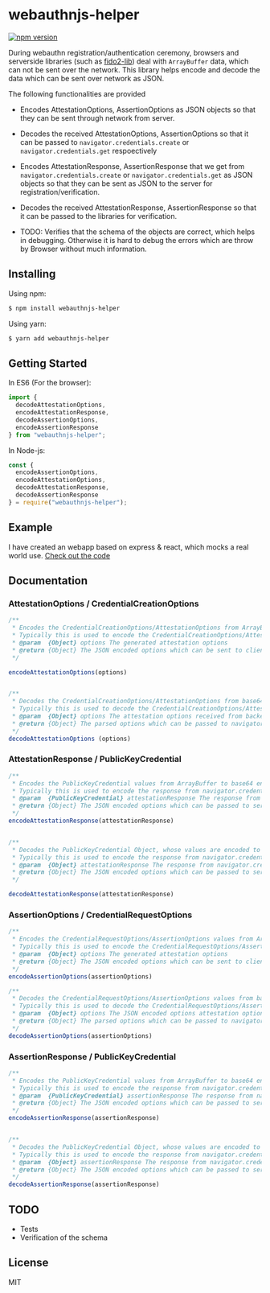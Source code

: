 # webauthnjs-helper

[![npm version](https://badge.fury.io/js/webauthnjs-helper.svg)](https://badge.fury.io/js/webauthnjs-helper)

During webauthn registration/authentication ceremony, browsers and serverside libraries (such as [fido2-lib](https://github.com/apowers313/fido2-lib)) deal with `ArrayBuffer` data, which can not be sent over the network. This library helps encode and decode the data which can be sent over network as JSON.

The following functionalities are provided

- Encodes AttestationOptions, AssertionOptions as JSON objects so that they can be sent through network from server. 

- Decodes the received AttestationOptions, AssertionOptions so that it can be passed to `navigator.credentials.create` or `navigator.credentials.get` respoectively 

- Encodes AttestationResponse, AssertionResponse that we get from `navigator.credentials.create` or `navigator.credentials.get` as JSON objects so that they can be sent as JSON to the server for registration/verification.

- Decodes the received AttestationResponse, AssertionResponse so that it can be passed to the libraries for verification.

- TODO: Verifies that the schema of the objects are correct, which helps in debugging. Otherwise it is hard to debug the errors which are throw by Browser without much information.

## Installing

Using npm:

```bash
$ npm install webauthnjs-helper
```

Using yarn:

```bash
$ yarn add webauthnjs-helper
```

## Getting Started

In ES6 (For the browser):

```js
import {
  decodeAttestationOptions,
  encodeAttestationResponse,
  decodeAssertionOptions,
  encodeAssertionResponse
} from "webauthnjs-helper";
```

In Node-js:

```js
const {
  encodeAssertionOptions,
  encodeAttestationOptions,
  decodeAttestationResponse,
  decodeAssertionResponse
} = require("webauthnjs-helper");
```

## Example

I have created an webapp based on express & react, which mocks a real world use. [Check out the code](https://github.com/amitsarangi/webauthn-demo-react-express)

## Documentation

### AttestationOptions / CredentialCreationOptions

```js
/**
 * Encodes the CredentialCreationOptions/AttestationOptions from ArrayBuffer to base64 encoded string.
 * Typically this is used to encode the CredentialCreationOptions/AttestationOptions, before sending to client as JSON.
 * @param  {Object} options The generated attestation options
 * @return {Object} The JSON encoded options which can be sent to client
 */

encodeAttestationOptions(options)


/**
 * Decodes the CredentialCreationOptions/AttestationOptions from base64 encoded string to array buffer.
 * Typically this is used to decode the CredentialCreationOptions/AttestationOptions we get as JSON from server.
 * @param  {Object} options The attestation options received from backend
 * @return {Object} The parsed options which can be passed to navigator.credentials.create
 */
decodeAttestationOptions (options)

```

### AttestationResponse / PublicKeyCredential
```js
/**
 * Encodes the PublicKeyCredential values from ArrayBuffer to base64 encoded string JSON Object.
 * Typically this is used to encode the response from navigator.credentials.create to send to server.
 * @param  {PublicKeyCredential} attestationResponse The response from navigator.credentials.create
 * @return {Object} The JSON encoded options which can be passed to server
 */
encodeAttestationResponse(attestationResponse)


/**
 * Decodes the PublicKeyCredential Object, whose values are encoded to base64 string, to ArrayBuffer values.
 * Typically this is used to encode the response from navigator.credentials.create to send to server.
 * @param  {Object} attestationResponse The response from navigator.credentials.create which is sent from the client as JSON
 * @return {Object} The JSON encoded options which can be passed to server
 */

decodeAttestationResponse(attestationResponse)
```

### AssertionOptions / CredentialRequestOptions

```js
/**
 * Encodes the CredentialRequestOptions/AssertionOptions values from ArrayBuffer to base64 encoded string.
 * Typically this is used to encode the CredentialRequestOptions/AssertionOptions, before sending to client.
 * @param  {Object} options The generated attestation options
 * @return {Object} The JSON encoded options which can be sent to client
 */
encodeAssertionOptions(assertionOptions)

/**
 * Decodes the CredentialRequestOptions/AssertionOptions values from base64 encoded string to ArrayBuffer.
 * Typically this is used to decode the CredentialRequestOptions/AssertionOptions that we got from server before passing it to navigator.credentials.get.
 * @param  {Object} options The JSON encoded options attestation options
 * @return {Object} The parsed options which can be passed to navigator.credentials.get
 */
decodeAssertionOptions(assertionOptions)
```

### AssertionResponse / PublicKeyCredential

```js
/**
 * Encodes the PublicKeyCredential values from ArrayBuffer to base64 encoded string JSON Object.
 * Typically this is used to encode the response from navigator.credentials.get to send to server.
 * @param  {PublicKeyCredential} assertionResponse The response from navigator.credentials.get
 * @return {Object} The JSON encoded options which can be passed to server
 */
encodeAssertionResponse(assertionResponse)


/**
 * Decodes the PublicKeyCredential Object, whose values are encoded to base64 string, to ArrayBuffer values.
 * Typically this is used to encode the response from navigator.credentials.get to send to server.
 * @param  {Object} assertionResponse The response from navigator.credentials.create which is sent from the client as JSON
 * @return {Object} The JSON encoded options which can be passed to server
 */
decodeAssertionResponse(assertionResponse)
```

## TODO
- Tests
- Verification of the schema
## License

MIT